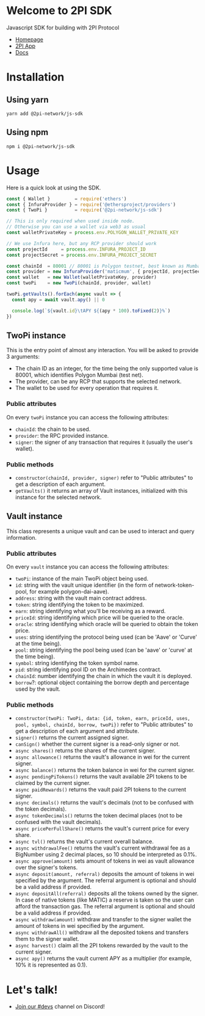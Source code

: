 # Welcome to 2PI SDK

Javascript SDK for building with 2PI Protocol

* [Homepage](https://2pi.network)
* [2PI App](https://app.2pi.network/)
* [Docs](https://docs.2pi.network)

# Installation

## Using yarn

```console
yarn add @2pi-network/js-sdk
```

## Using npm

```console
npm i @2pi-network/js-sdk
```

# Usage

Here is a quick look at using the SDK.

```js
const { Wallet }         = require('ethers')
const { InfuraProvider } = require('@ethersproject/providers')
const { TwoPi }          = require('@2pi-network/js-sdk')

// This is only required when used inside node.
// Otherwise you can use a wallet via web3 as usual
const walletPrivateKey = process.env.POLYGON_WALLET_PRIVATE_KEY

// We use Infura here, but any RCP provider should work
const projectId     = process.env.INFURA_PROJECT_ID
const projectSecret = process.env.INFURA_PROJECT_SECRET

const chainId  = 80001 // 80001 is Polygon testnet, best known as Mumbai
const provider = new InfuraProvider('maticmum', { projectId, projectSecret })
const wallet   = new Wallet(walletPrivateKey, provider)
const twoPi    = new TwoPi(chainId, provider, wallet)

twoPi.getVaults().forEach(async vault => {
  const apy = await vault.apy() || 0

  console.log(`${vault.id}\tAPY ${(apy * 100).toFixed(2)}%`)
})
```


## TwoPi instance

This is the entry point of almost any interaction. You will be asked to provide 3 arguments:

* The chain ID as an integer, for the time being the only supported value is 80001, which identifies Polygon Mumbai (test net).
* The provider, can be any RCP that supports the selected network.
* The wallet to be used for every operation that requires it.

### Public attributes

On every `twoPi` instance you can access the following attributes:

* `chainId`: the chain to be used.
* `provider`: the RPC provided instance.
* `signer`: the signer of any transaction that requires it (usually the user's wallet).

### Public methods

* `constructor(chainId, provider, signer)` refer to "Public attributes" to get a description of each argument.
* `getVaults()` it returns an array of Vault instances, initialized with this instance for the selected network.


## Vault instance

This class represents a unique vault and can be used to interact and query information.

### Public attributes

On every `vault` instance you can access the following attributes:

* `twoPi`: instance of the main TwoPi object being used.
* `id`: string with the vault unique identifier (in the form of network-token-pool, for example polygon-dai-aave).
* `address`: string with the vault main contract address.
* `token`: string identifying the token to be maximized.
* `earn`: string identifying what you'll be receiving as a reward.
* `priceId`: string identifying which price will be queried to the oracle.
* `oracle`: string identifying which oracle will be queried to obtain the token price.
* `uses`: string identifying the protocol being used (can be 'Aave' or 'Curve' at the time being).
* `pool`: string identifying the pool being used (can be 'aave' or 'curve' at the time being).
* `symbol`: string identifying the token symbol name.
* `pid`: string identifying pool ID on the Archimedes contract.
* `chainId`: number identifying the chain in which the vault it is deployed.
* `borrow`?: optional object containing the borrow depth and percentage used by the vault.

### Public methods

* `constructor(twoPi: TwoPi, data: {id, token, earn, priceId, uses, pool, symbol, chainId, borrow, twoPi})` refer to "Public attributes" to get a description of each argument and attribute.
* `signer()` returns the current assigned signer.
* `canSign()` whether the current signer is a read-only signer or not.
* `async shares()` returns the shares of the current signer.
* `async allowance()` returns the vault's allowance in wei for the current signer.
* `async balance()` returns the token balance in wei for the current signer.
* `async pendingPiTokens()` returns the vault available 2PI tokens to be claimed by the current signer.
* `async paidRewards()` returns the vault paid 2PI tokens to the current signer.
* `async decimals()` returns the vault's decimals (not to be confused with the token decimals).
* `async tokenDecimals()` returns the token decimal places (not to be confused with the vault decimals).
* `async pricePerFullShare()` returns the vault's current price for every share.
* `async tvl()` returns the vault's current overall balance.
* `async withdrawalFee()` returns the vault's current withdrawal fee as a BigNumber using 2 decimal places, so 10 should be interpreted as 0.1%.
* `async approve(amount)` sets amount of tokens in wei as vault allowance over the signer's tokens.
* `async deposit(amount, referral)` deposits the amount of tokens in wei specified by the argument. The referral argument is optional and should be a valid address if provided.
* `async depositAll(referral)` deposits all the tokens owned by the signer. In case of native tokens (like MATIC) a reserve is taken so the user can afford the transaction gas. The referral argument is optional and should be a valid address if provided.
* `async withdraw(amount)` withdraw and transfer to the signer wallet the amount of tokens in wei specified by the argument.
* `async withdrawAll()` withdraw all the deposited tokens and transfers them to the signer wallet.
* `async harvest()` claim all the 2PI tokens rewarded by the vault to the current signer.
* `async apy()` returns the vault current APY as a multiplier (for example, 10% it is represented as 0.1).

# Let's talk!

* [Join our #devs](https://discord.gg/fyc42N2d) channel on Discord!
